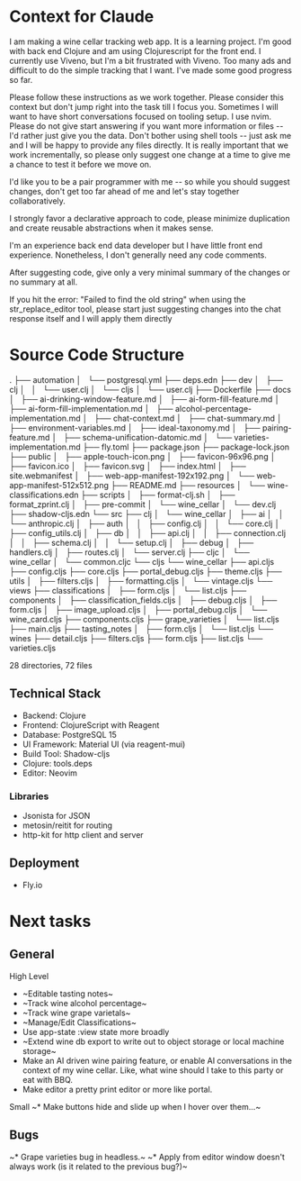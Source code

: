 # Context for Claude

I am making a wine cellar tracking web app. It is a learning project. I'm good
with back end Clojure and am using Clojurescript for the front end. I currently
use Viveno, but I'm a bit frustrated with Viveno. Too many ads and difficult to
do the simple tracking that I want. I've made some good progress so far.

Please follow these instructions as we work together. Please consider this
context but don't jump right into the task till I focus you. Sometimes I will
want to have short conversations focused on tooling setup. I use nvim. Please do
not give start answering if you want more information or files -- I'd rather
just give you the data.  Don't bother using shell tools -- just ask me and I
will be happy to provide any files directly.  It is really important that we
work incrementally, so please only suggest one change at a time to give me a
chance to test it before we move on.

I'd like you to be a pair programmer with me -- so while you should suggest
changes, don't get too far ahead of me and let's stay together collaboratively.

I strongly favor a declarative approach to code, please minimize duplication and
create reusable abstractions when it makes sense.

I'm an experience back end data developer but I have little front end
experience.  Nonetheless, I don't generally need any code comments.

After suggesting code, give only a very minimal summary of the changes or no
summary at all.

If you hit the error: "Failed to find the old string" when using the
str_replace_editor tool, please start just suggesting changes into the chat
response itself and I will apply them directly


# Source Code Structure


.
├── automation
│   └── postgresql.yml
├── deps.edn
├── dev
│   ├── clj
│   │   └── user.clj
│   └── cljs
│       └── user.clj
├── Dockerfile
├── docs
│   ├── ai-drinking-window-feature.md
│   ├── ai-form-fill-feature.md
│   ├── ai-form-fill-implementation.md
│   ├── alcohol-percentage-implementation.md
│   ├── chat-context.md
│   ├── chat-summary.md
│   ├── environment-variables.md
│   ├── ideal-taxonomy.md
│   ├── pairing-feature.md
│   ├── schema-unification-datomic.md
│   └── varieties-implementation.md
├── fly.toml
├── package.json
├── package-lock.json
├── public
│   ├── apple-touch-icon.png
│   ├── favicon-96x96.png
│   ├── favicon.ico
│   ├── favicon.svg
│   ├── index.html
│   ├── site.webmanifest
│   ├── web-app-manifest-192x192.png
│   └── web-app-manifest-512x512.png
├── README.md
├── resources
│   └── wine-classifications.edn
├── scripts
│   ├── format-clj.sh
│   ├── format_zprint.clj
│   ├── pre-commit
│   └── wine_cellar
│       └── dev.clj
├── shadow-cljs.edn
└── src
    ├── clj
    │   └── wine_cellar
    │       ├── ai
    │       │   └── anthropic.clj
    │       ├── auth
    │       │   ├── config.clj
    │       │   └── core.clj
    │       ├── config_utils.clj
    │       ├── db
    │       │   ├── api.clj
    │       │   ├── connection.clj
    │       │   ├── schema.clj
    │       │   └── setup.clj
    │       ├── debug
    │       ├── handlers.clj
    │       ├── routes.clj
    │       └── server.clj
    ├── cljc
    │   └── wine_cellar
    │       └── common.cljc
    └── cljs
        └── wine_cellar
            ├── api.cljs
            ├── config.cljs
            ├── core.cljs
            ├── portal_debug.cljs
            ├── theme.cljs
            ├── utils
            │   ├── filters.cljs
            │   ├── formatting.cljs
            │   └── vintage.cljs
            └── views
                ├── classifications
                │   ├── form.cljs
                │   └── list.cljs
                ├── components
                │   ├── classification_fields.cljs
                │   ├── debug.cljs
                │   ├── form.cljs
                │   ├── image_upload.cljs
                │   ├── portal_debug.cljs
                │   └── wine_card.cljs
                ├── components.cljs
                ├── grape_varieties
                │   └── list.cljs
                ├── main.cljs
                ├── tasting_notes
                │   ├── form.cljs
                │   └── list.cljs
                └── wines
                    ├── detail.cljs
                    ├── filters.cljs
                    ├── form.cljs
                    ├── list.cljs
                    └── varieties.cljs

28 directories, 72 files

## Technical Stack
- Backend: Clojure
- Frontend: ClojureScript with Reagent
- Database: PostgreSQL 15
- UI Framework: Material UI (via reagent-mui)
- Build Tool: Shadow-cljs
- Clojure: tools.deps
- Editor: Neovim

### Libraries
- Jsonista for JSON
- metosin/reitit for routing
- http-kit for http client and server

## Deployment
- Fly.io

# Next tasks

## General

High Level
* ~Editable tasting notes~
* ~Track wine alcohol percentage~
* ~Track wine grape varietals~
* ~Manage/Edit Classifications~
* Use app-state :view state more broadly
* ~Extend wine db export to write out to object storage or local machine
  storage~
* Make an AI driven wine pairing feature, or enable AI conversations in the
  context of my wine cellar.  Like, what wine should I take to this party or eat
  with BBQ.
* Make editor a pretty print editor or more like portal.

Small
~* Make buttons hide and slide up when I hover over them...~

## Bugs

~* Grape varieties bug in headless.~
~* Apply from editor window doesn't always work (is it related to the previous bug?)~

